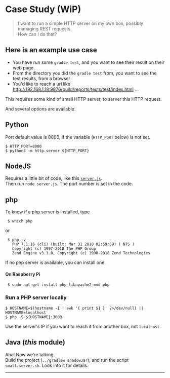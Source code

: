 # Case Study (WiP)
> I want to run a simple HTTP server on my own box,
> possibly managing REST requests.  
> How can I do that?

## Here is an example use case

- You have run some `gradle test`, and you want to see their result on their web page.
- From the directory you did the `gradle test` from, you want to see the test results, from a browser
- You'd like to reach a url like <http://192.168.1.18:9876/build/reports/tests/test/index.html> ...

This requires some kind of small HTTP server, to server this HTTP request.

And several options are available.


## Python
Port default value is 8000, if the variable (`HTTP_PORT` below) is not set.
```text
$ HTTP_PORT=8000
$ python3 -m http.server ${HTTP_PORT}
```

## NodeJS
Requires a little bit of code, like this [`server.js`](../RESTNavServer/launchers/web/scratch/fax-processor.v2/server.js).  
Then run `node server.js`. The port number is set in the code.

## php
To know if a php server is installed, type
```
 $ which php
```
or
```
 $ php -v
   PHP 7.1.16 (cli) (built: Mar 31 2018 02:59:59) ( NTS )
   Copyright (c) 1997-2018 The PHP Group
   Zend Engine v3.1.0, Copyright (c) 1998-2018 Zend Technologies
```
If no php server is available, you can install one.
#### On Raspberry Pi
```
 $ sudo apt-get install php libapache2-mod-php
```

### Run a PHP server locally

```
$ HOSTNAME=$(hostname -I | awk '{ print $1 }' 2>/dev/null) || HOSTNAME=localhost
$ php -S ${HOSTNAME}:3000
```
Use the server's IP if you want to reach it from another box, not `localhost`.

## Java (_this_ module)
Aha! Now we're talking.  
Build the project (`../gradlew shadowJar`), and run the script `small.server.sh`.
Look into it for details.

---
